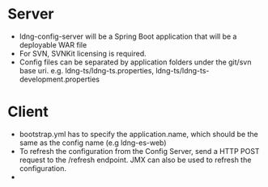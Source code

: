 
# Server

- ldng-config-server will be a Spring Boot application that will be a deployable WAR file
- For SVN, SVNKit licensing is required.
- Config files can be separated by application folders under the git/svn base uri. e.g. ldng-ts/ldng-ts.properties, ldng-ts/ldng-ts-development.properties

# Client

- bootstrap.yml has to specify the application.name, which should be the same as the config name (e.g ldng-es-web)
- To refresh the configuration from the Config Server, send a HTTP POST request to the /refresh endpoint. JMX can also be used to refresh the configuration.
- 
